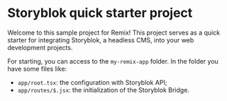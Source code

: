 
# Storyblok quick starter project

Welcome to this sample project for Remix!
This project serves as a quick starter for integrating Storyblok, a headless CMS, into your web development projects.

For starting, you can access to the `my-remix-app` folder.
In the folder you have some files like:

- `app/root.tsx`: the configuration with Storyblok API;
- `app/routes/$.jsx`: the initialization of the Storyblok Bridge.

